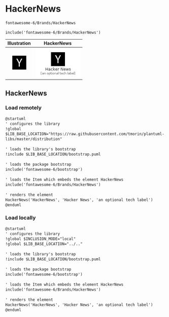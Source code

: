 # HackerNews


```text
fontawesome-6/Brands/HackerNews
```

```text
include('fontawesome-6/Brands/HackerNews')
```



| Illustration | HackerNews |
| :---: | :---: |
| ![illustration for Illustration](../../fontawesome-6/Brands/HackerNews.png) | ![illustration for HackerNews](../../fontawesome-6/Brands/HackerNews.Local.png) |




## HackerNews

### Load remotely
```plantuml
@startuml
' configures the library
!global $LIB_BASE_LOCATION="https://raw.githubusercontent.com/tmorin/plantuml-libs/master/distribution"

' loads the library's bootstrap
!include $LIB_BASE_LOCATION/bootstrap.puml

' loads the package bootstrap
include('fontawesome-6/bootstrap')

' loads the Item which embeds the element HackerNews
include('fontawesome-6/Brands/HackerNews')

' renders the element
HackerNews('HackerNews', 'Hacker News', 'an optional tech label')
@enduml
```

### Load locally
```plantuml
@startuml
' configures the library
!global $INCLUSION_MODE="local"
!global $LIB_BASE_LOCATION="../.."

' loads the library's bootstrap
!include $LIB_BASE_LOCATION/bootstrap.puml

' loads the package bootstrap
include('fontawesome-6/bootstrap')

' loads the Item which embeds the element HackerNews
include('fontawesome-6/Brands/HackerNews')

' renders the element
HackerNews('HackerNews', 'Hacker News', 'an optional tech label')
@enduml
```

